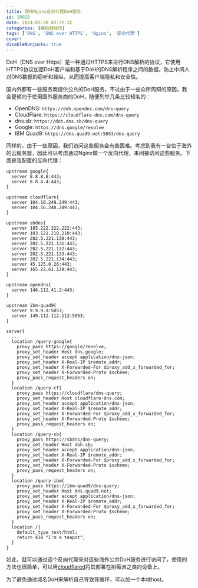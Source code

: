 ```yaml
---
title: 使用Nginx反向代理DoH服务
id: 10026
date: 2024-03-28 03:32:32
categories: [瞎捣鼓经历]
tags: ['DNS', 'DNS over HTTPS', 'Nginx', '反向代理']
cover: 
disableNunjucks: true
---
```


DoH（DNS over Https）是一种通过HTTPS来进行DNS解析的协议，它使用HTTPS协议加密DoH客户端和基于DoH的DNS解析程序之间的数据，防止中间人对DNS数据的窃听和操纵，从而提高客户端隐私和安全性。

国内外都有一些服务商提供公共的DoH服务，不过由于一些众所周知的原因，我会更倾向于使用国外服务商的DoH，随便列举几条比较知名的：


- OpenDNS: `https://doh.opendns.com/dns-query`
- CloudFlare: `https://cloudflare-dns.com/dns-query`
- dns.sb: `https://doh.dns.sb/dns-query`
- Google: `https://dns.google/resolve`
- IBM Quad9: `https://dns.quad9.net:5053/dns-query`

同样的，由于一些原因，我们访问这些服务会有些困难。考虑到我有一台位于海外的云服务器，因此可以考虑通过Nginx做一个反向代理，来间接访问这些服务。下面是我配置的反向代理：

```nginx
upstream google{
  server 8.8.8.8:443;
  server 8.8.4.4:443;
}

upstream cloudflare{
  server 104.16.249.249:443;
  server 104.16.248.249:443;
}

upstream sbdns{
  server 185.222.222.222:443;
  server 103.121.210.210:443;
  server 202.5.221.130:443;
  server 202.5.221.131:443;
  server 202.5.221.132:443;
  server 202.5.221.133:443;
  server 202.5.221.134:443;
  server 45.125.0.26:443;
  server 165.22.61.129:443;
}

upstream opendns{
  server 146.112.41.2:443;
}

upstream ibm-quad9{
  server 9.9.9.9:5053;
  server 149.112.112.112:5053;
}

server{
  ...
  location /query-google{
    proxy_pass https://google/resolve;
    proxy_set_header Host dns.google;
    proxy_set_header accept application/dns-json;
    proxy_set_header X-Real-IP $remote_addr;
    proxy_set_header X-Forwarded-For $proxy_add_x_forwarded_for;
    proxy_set_header X-Forwarded-Proto $scheme;
    proxy_pass_request_headers on;
  }
  location /query-cf{
    proxy_pass https://cloudflare/dns-query;
    proxy_set_header Host cloudflare-dns.com;
    proxy_set_header accept application/dns-json;
    proxy_set_header X-Real-IP $remote_addr;
    proxy_set_header X-Forwarded-For $proxy_add_x_forwarded_for;
    proxy_set_header X-Forwarded-Proto $scheme;
    proxy_pass_request_headers on;
  }
  location /query-sb{
    proxy_pass https://sbdns/dns-query;
    proxy_set_header Host doh.sb;
    proxy_set_header accept application/dns-json;
    proxy_set_header X-Real-IP $remote_addr;
    proxy_set_header X-Forwarded-For $proxy_add_x_forwarded_for;
    proxy_set_header X-Forwarded-Proto $scheme;
    proxy_pass_request_headers on;
  }
  location /query-ibm{
    proxy_pass https://ibm-quad9/dns-query;
    proxy_set_header Host dns.quad9.net;
    proxy_set_header accept application/dns-json;
    proxy_set_header X-Real-IP $remote_addr;
    proxy_set_header X-Forwarded-For $proxy_add_x_forwarded_for;
    proxy_set_header X-Forwarded-Proto $scheme;
    proxy_pass_request_headers on;
  }
  location /{
    default_type text/html;
    return 418 "I'm a teapot";
  } 
}
```

如此，就可以通过这个反向代理来对这些海外公共DoH服务进行访问了，使用的方法也很简单，可以用[cloudflared](https://github.com/cloudflare/cloudflared)将其部署在树莓派之类的设备上。


为了避免通过域名DoH来解析自己导致死循环，可以加一个本地host。
